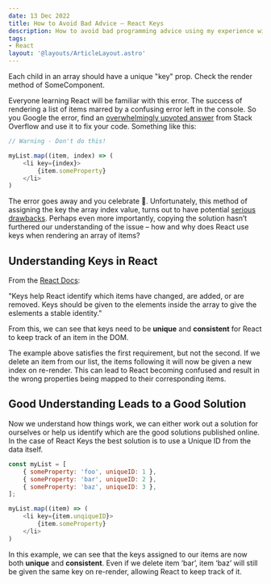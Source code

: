 ```yaml
---
date: 13 Dec 2022
title: How to Avoid Bad Advice – React Keys
description: How to avoid bad programming advice using my experience with React Keys as an example.
tags:
- React
layout: '@layouts/ArticleLayout.astro'
---
```


<aside class="aside--error">
	Each child in an array should have a unique "key" prop. Check the render method of SomeComponent.
</aside>

Everyone learning React will be familiar with this error. The success of rendering a list of items marred by a confusing error left in the console. So you Google the error, find an [overwhelmingly upvoted answer](https://stackoverflow.com/a/28329550/1954838) from Stack Overflow and use it to fix your code. Something like this:

```js
// Warning - Don't do this!

myList.map((item, index) => (
	<li key={index}>
		{item.someProperty}
	</li>
)
```

The error goes away and you celebrate 🎉. Unfortunately, this method of assigning the key the array index value, turns out to have potential [serious drawbacks](https://robinpokorny.com/blog/index-as-a-key-is-an-anti-pattern/). Perhaps even more importantly, copying the solution hasn’t furthered our understanding of the issue – how and why does React use keys when rendering an array of items?

## Understanding Keys in React

From the [React Docs](https://reactjs.org/docs/lists-and-keys.html#keys): 

<aside class="aside--info">
	"Keys help React identify which items have changed, are added, or are removed. Keys should be given to the elements inside the array to give the eslements a stable identity."
</aside>

From this, we can see that keys need to be **unique** and **consistent** for React to keep track of an item in the DOM. 

The example above satisfies the first requirement, but not the second. If we delete an item from our list, the items following it will now be given a new index on re-render. This can lead to React becoming confused and result in the wrong properties being mapped to their corresponding items.

## Good Understanding Leads to a Good Solution

Now we understand how things work, we can either work out a solution for ourselves or help us identify which are the good solutions published online. In the case of React Keys the best solution is to use a Unique ID from the data itself.

```js
const myList = [
	{ someProperty: 'foo', uniqueID: 1 },
	{ someProperty: 'bar', uniqueID: 2 },
	{ someProperty: 'baz', uniqueID: 3 },
];

myList.map((item) => (
	<li key={item.unqiqueID}>
		{item.someProperty}
	</li>
)
```

In this example, we can see that the keys assigned to our items are now both **unique** and **consistent**. Even if we delete item ‘bar’, item ‘baz’ will still be given the same key on re-render, allowing React to keep track of it.
